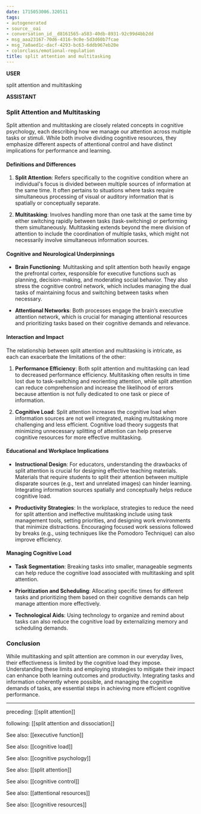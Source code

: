 ```yaml
---
date: 1715053006.320511
tags:
- autogenerated
- source__oai
- conversation_id__d8161565-a583-40db-8931-92c99d4bb2dd
- msg_aaa23167-70d6-4316-9c0e-5d3d60b7fcae
- msg_7a0aed1c-dacf-4293-bc63-6ddb967eb20e
- colorclass/emotional-regulation
title: split attention and multitasking
---
```


**USER**

split attention and multitasking


**ASSISTANT**

### Split Attention and Multitasking

Split attention and multitasking are closely related concepts in cognitive psychology, each describing how we manage our attention across multiple tasks or stimuli. While both involve dividing cognitive resources, they emphasize different aspects of attentional control and have distinct implications for performance and learning.

#### Definitions and Differences

1. **Split Attention**: Refers specifically to the cognitive condition where an individual's focus is divided between multiple sources of information at the same time. It often pertains to situations where tasks require simultaneous processing of visual or auditory information that is spatially or conceptually separate.

2. **Multitasking**: Involves handling more than one task at the same time by either switching rapidly between tasks (task-switching) or performing them simultaneously. Multitasking extends beyond the mere division of attention to include the coordination of multiple tasks, which might not necessarily involve simultaneous information sources.

#### Cognitive and Neurological Underpinnings

- **Brain Functioning**: Multitasking and split attention both heavily engage the prefrontal cortex, responsible for executive functions such as planning, decision-making, and moderating social behavior. They also stress the cognitive control network, which includes managing the dual tasks of maintaining focus and switching between tasks when necessary.

- **Attentional Networks**: Both processes engage the brain’s executive attention network, which is crucial for managing attentional resources and prioritizing tasks based on their cognitive demands and relevance.

#### Interaction and Impact

The relationship between split attention and multitasking is intricate, as each can exacerbate the limitations of the other:

1. **Performance Efficiency**: Both split attention and multitasking can lead to decreased performance efficiency. Multitasking often results in time lost due to task-switching and reorienting attention, while split attention can reduce comprehension and increase the likelihood of errors because attention is not fully dedicated to one task or piece of information.

2. **Cognitive Load**: Split attention increases the cognitive load when information sources are not well integrated, making multitasking more challenging and less efficient. Cognitive load theory suggests that minimizing unnecessary splitting of attention can help preserve cognitive resources for more effective multitasking.

#### Educational and Workplace Implications

- **Instructional Design**: For educators, understanding the drawbacks of split attention is crucial for designing effective teaching materials. Materials that require students to split their attention between multiple disparate sources (e.g., text and unrelated images) can hinder learning. Integrating information sources spatially and conceptually helps reduce cognitive load.

- **Productivity Strategies**: In the workplace, strategies to reduce the need for split attention and ineffective multitasking include using task management tools, setting priorities, and designing work environments that minimize distractions. Encouraging focused work sessions followed by breaks (e.g., using techniques like the Pomodoro Technique) can also improve efficiency.

#### Managing Cognitive Load

- **Task Segmentation**: Breaking tasks into smaller, manageable segments can help reduce the cognitive load associated with multitasking and split attention.

- **Prioritization and Scheduling**: Allocating specific times for different tasks and prioritizing them based on their cognitive demands can help manage attention more effectively.

- **Technological Aids**: Using technology to organize and remind about tasks can also reduce the cognitive load by externalizing memory and scheduling demands.

### Conclusion

While multitasking and split attention are common in our everyday lives, their effectiveness is limited by the cognitive load they impose. Understanding these limits and employing strategies to mitigate their impact can enhance both learning outcomes and productivity. Integrating tasks and information coherently where possible, and managing the cognitive demands of tasks, are essential steps in achieving more efficient cognitive performance.


---

preceding: [[split attention]]  


following: [[split attention and dissociation]]

See also: [[executive function]]


See also: [[cognitive load]]


See also: [[cognitive psychology]]


See also: [[split attention]]


See also: [[cognitive control]]


See also: [[attentional resources]]


See also: [[cognitive resources]]